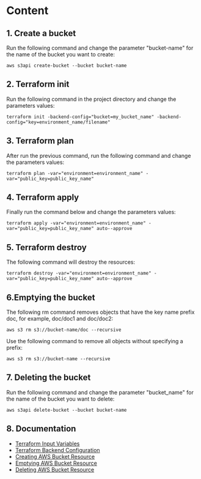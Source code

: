 # Content

## 1. Create a bucket

Run the following command and change the parameter "bucket-name" for the name of the bucket you want to create:

    aws s3api create-bucket --bucket bucket-name

## 2. Terraform init

Run the following command in the project directory and change the parameters values:

    terraform init -backend-config="bucket=my_bucket_name" -backend-config="key=environment_name/filename"

## 3. Terraform plan

After run the previous command, run the following command and change the parameters values:

    terraform plan -var="environment=environment_name" -var="public_key=public_key_name"

## 4. Terraform apply 

Finally run the command below and change the parameters values:

    terraform apply -var="environment=environment_name" -var="public_key=public_key_name" auto--approve

## 5. Terraform destroy

The following command will destroy the resources:

    terraform destroy -var="environment=environment_name" -var="public_key=public_key_name" auto--approve

## 6.Emptying the bucket

The following rm command removes objects that have the key name prefix doc, for example, doc/doc1 and doc/doc2:

    aws s3 rm s3://bucket-name/doc --recursive

Use the following command to remove all objects without specifying a prefix:

    aws s3 rm s3://bucket-name --recursive

## 7. Deleting the bucket

Run the following command and change the parameter "bucket_name" for the name of the bucket you want to delete:

    aws s3api delete-bucket --bucket bucket-name

## 8. Documentation

- [Terraform Input Variables](https://www.terraform.io/language/values/variables#input-variable-documentation)
- [Terraform Backend Configuration](https://www.terraform.io/language/settings/backends/configuration)
- [Creating AWS Bucket Resource](https://docs.aws.amazon.com/AmazonS3/latest/userguide/create-bucket-overview.html)
- [Emptying AWS Bucket Resource](https://docs.aws.amazon.com/AmazonS3/latest/userguide/empty-bucket.html)
- [Deleting AWS Bucket Resource](https://docs.aws.amazon.com/AmazonS3/latest/userguide/delete-bucket.html)
